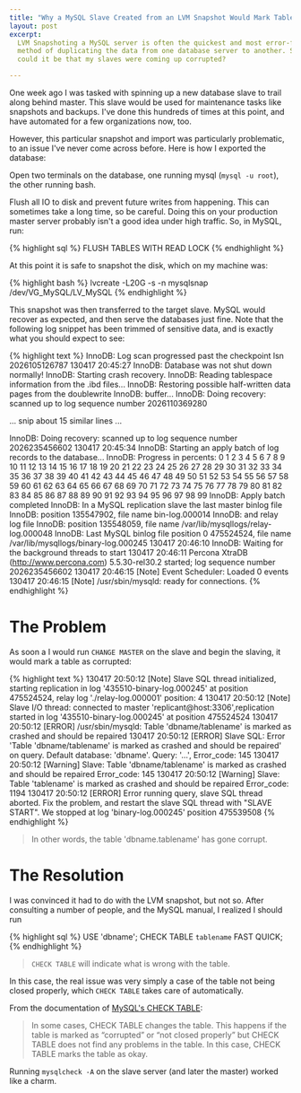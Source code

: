 ```yaml
---
title: "Why a MySQL Slave Created from an LVM Snapshot Would Mark Tables Corrupt"
layout: post
excerpt:
  LVM Snapshoting a MySQL server is often the quickest and most error-free
  method of duplicating the data from one database server to another. So how
  could it be that my slaves were coming up corrupted?

---
```


One week ago I was tasked with spinning up a new database slave to trail along
behind master. This slave would be used for maintenance tasks like snapshots
and backups. I've done this hundreds of times at this point, and have automated
for a few organizations now, too.

However, this particular snapshot and import was particularly problematic, to
an issue I've never come across before. Here is how I exported the database:

Open two terminals on the database, one running mysql (`mysql -u root`), the
other running bash.

Flush all IO to disk and prevent future writes from happening. This can
sometimes take a long time, so be careful. Doing this on your production master
server probably isn't a good idea under high traffic. So, in MySQL, run:

{% highlight sql %}
FLUSH TABLES WITH READ LOCK
{% endhighlight %}

At this point it is safe to snapshot the disk, which on my machine was:

{% highlight bash %}
lvcreate -L20G -s -n mysqlsnap /dev/VG_MySQL/LV_MySQL
{% endhighlight %}

This snapshot was then transferred to the target slave. MySQL would recover
as expected, and then serve the databases just fine. Note that the following
log snippet has been trimmed of sensitive data, and is exactly what you should
expect to see:

{% highlight text %}
InnoDB: Log scan progressed past the checkpoint lsn 2026105126787
130417 20:45:27  InnoDB: Database was not shut down normally!
InnoDB: Starting crash recovery.
InnoDB: Reading tablespace information from the .ibd files...
InnoDB: Restoring possible half-written data pages from the doublewrite
InnoDB: buffer...
InnoDB: Doing recovery: scanned up to log sequence number 2026110369280

... snip about 15 similar lines ...

InnoDB: Doing recovery: scanned up to log sequence number 2026235456602
130417 20:45:34  InnoDB: Starting an apply batch of log records to the database...
InnoDB: Progress in percents: 0 1 2 3 4 5 6 7 8 9 10 11 12 13 14 15 16 17 18 19 20 21 22 23 24 25 26 27 28 29 30 31 32 33 34 35 36 37 38 39 40 41 42 43 44 45 46 47 48 49 50 51 52 53 54 55 56 57 58 59 60 61 62 63 64 65 66 67 68 69 70 71 72 73 74 75 76 77 78 79 80 81 82 83 84 85 86 87 88 89 90 91 92 93 94 95 96 97 98 99
InnoDB: Apply batch completed
InnoDB: In a MySQL replication slave the last master binlog file
InnoDB: position 135547902, file name bin-log.000014
InnoDB: and relay log file
InnoDB: position 135548059, file name /var/lib/mysqllogs/relay-log.000048
InnoDB: Last MySQL binlog file position 0 475524524, file name /var/lib/mysqllogs/binary-log.000245
130417 20:46:10  InnoDB: Waiting for the background threads to start
130417 20:46:11 Percona XtraDB (http://www.percona.com) 5.5.30-rel30.2 started; log sequence number 2026235456602
130417 20:46:15 [Note] Event Scheduler: Loaded 0 events
130417 20:46:15 [Note] /usr/sbin/mysqld: ready for connections.
{% endhighlight %}

# The Problem

As soon a I would run `CHANGE MASTER` on the slave and begin the slaving, it
would mark a table as corrupted:

{% highlight text %}
130417 20:50:12 [Note] Slave SQL thread initialized, starting replication in log '435510-binary-log.000245' at position 475524524, relay log './relay-log.000001' position: 4
130417 20:50:12 [Note] Slave I/O thread: connected to master 'replicant@host:3306',replication started in log '435510-binary-log.000245' at position 475524524
130417 20:50:12 [ERROR] /usr/sbin/mysqld: Table 'dbname/tablename' is marked as crashed and should be repaired
130417 20:50:12 [ERROR] Slave SQL: Error 'Table 'dbname/tablename' is marked as crashed and should be repaired' on query. Default database: 'dbname'. Query: '...', Error_code: 145
130417 20:50:12 [Warning] Slave: Table 'dbname/tablename' is marked as crashed and should be repaired Error_code: 145
130417 20:50:12 [Warning] Slave: Table 'tablename' is marked as crashed and should be repaired Error_code: 1194
130417 20:50:12 [ERROR] Error running query, slave SQL thread aborted. Fix the problem, and restart the slave SQL thread with "SLAVE START". We stopped at log 'binary-log.000245' position 475539508
{% endhighlight %}

> In other words, the table 'dbname.tablename' has gone corrupt.

# The Resolution

I was convinced it had to do with the LVM snapshot, but not so. After consulting
a number of people, and the MySQL manual, I realized I should run

{% highlight sql %}
USE 'dbname';
CHECK TABLE `tablename` FAST QUICK;
{% endhighlight %}

> `CHECK TABLE` will indicate what is wrong with the table.

In this case, the real issue was very simply a case of the table not being
closed properly, which `CHECK TABLE` takes care of automatically.

From the documentation of
[MySQL's CHECK TABLE](http://dev.mysql.com/doc/refman/5.1/en/check-table.html):

> In some cases, CHECK TABLE changes the table. This happens if the table is
> marked as “corrupted” or “not closed properly” but CHECK TABLE does not find
> any problems in the table. In this case, CHECK TABLE marks the table as okay.


Running `mysqlcheck -A` on the slave server (and later the master) worked like
a charm.

